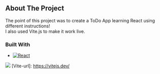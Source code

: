 ## About The Project

The point of this project was to create a ToDo App learning React using different instructions!  
I also used Vite.js to make it work live.  


### Built With
* [![React][React.js]][React-url]
<!-- MARKDOWN LINKS & IMAGES -->
<!-- https://www.markdownguide.org/basic-syntax/#reference-style-links -->
[React.js]: https://img.shields.io/badge/React-20232A?style=for-the-badge&logo=react&logoColor=61DAFB
[React-url]: https://reactjs.org/
<img src="{[BadgeURLHere](https://img.shields.io/badge/Vite-B73BFE?style=for-the-badge&logo=vite&logoColor=FFD62E)}" />
[Vite-url]: https://vitejs.dev/



